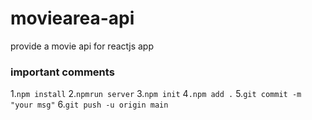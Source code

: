 
# moviearea-api
provide a movie api for 
reactjs app

### important comments


1.`npm install`
2.`npmrun server`
3.`npm init`
4`.npm add .`
5.`git commit -m "your msg"`
6.`git push -u origin main`